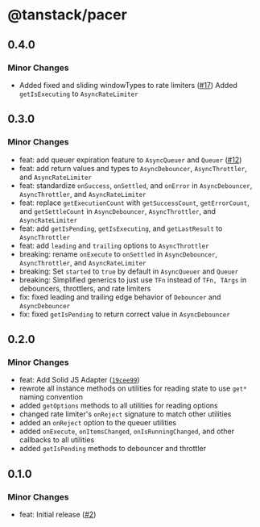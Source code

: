 # @tanstack/pacer

## 0.4.0

### Minor Changes

- Added fixed and sliding windowTypes to rate limiters ([#17](https://github.com/TanStack/pacer/pull/17))
  Added `getIsExecuting` to `AsyncRateLimiter`

## 0.3.0

### Minor Changes

- feat: add queuer expiration feature to `AsyncQueuer` and `Queuer` ([#12](https://github.com/TanStack/pacer/pull/12))
- feat: add return values and types to `AsyncDebouncer`, `AsyncThrottler`, and `AsyncRateLimiter`
- feat: standardize `onSuccess`, `onSettled`, and `onError` in `AsyncDebouncer`, `AsyncThrottler`, and `AsyncRateLimiter`
- feat: replace `getExecutionCount` with `getSuccessCount`, `getErrorCount`, and `getSettleCount` in `AsyncDebouncer`, `AsyncThrottler`, and `AsyncRateLimiter`
- feat: add `getIsPending`, `getIsExecuting`, and `getLastResult` to `AsyncThrottler`
- feat: add `leading` and `trailing` options to `AsyncThrottler`
- breaking: rename `onExecute` to `onSettled` in `AsyncDebouncer`, `AsyncThrottler`, and `AsyncRateLimiter`
- breaking: Set `started` to `true` by default in `AsyncQueuer` and `Queuer`
- breaking: Simplified generics to just use `TFn` instead of `TFn, TArgs` in debouncers, throttlers, and rate limiters
- fix: fixed leading and trailing edge behavior of `Debouncer` and `AsyncDebouncer`
- fix: fixed `getIsPending` to return correct value in `AsyncDebouncer`

## 0.2.0

### Minor Changes

- feat: Add Solid JS Adapter ([`19cee99`](https://github.com/TanStack/pacer/commit/19cee995d79bc16077c9a28fc5f6ab251d626e16))
- rewrote all instance methods on utilities for reading state to use `get*` naming convention
- added `getOptions` methods to all utilities for reading options
- changed rate limiter's `onReject` signature to match other utilities
- added an `onReject` option to the queuer utilities
- added `onExecute`, `onItemsChanged`, `onIsRunningChanged`, and other callbacks to all utilities
- added `getIsPending` methods to debouncer and throttler

## 0.1.0

### Minor Changes

- feat: Initial release ([#2](https://github.com/TanStack/pacer/pull/2))

